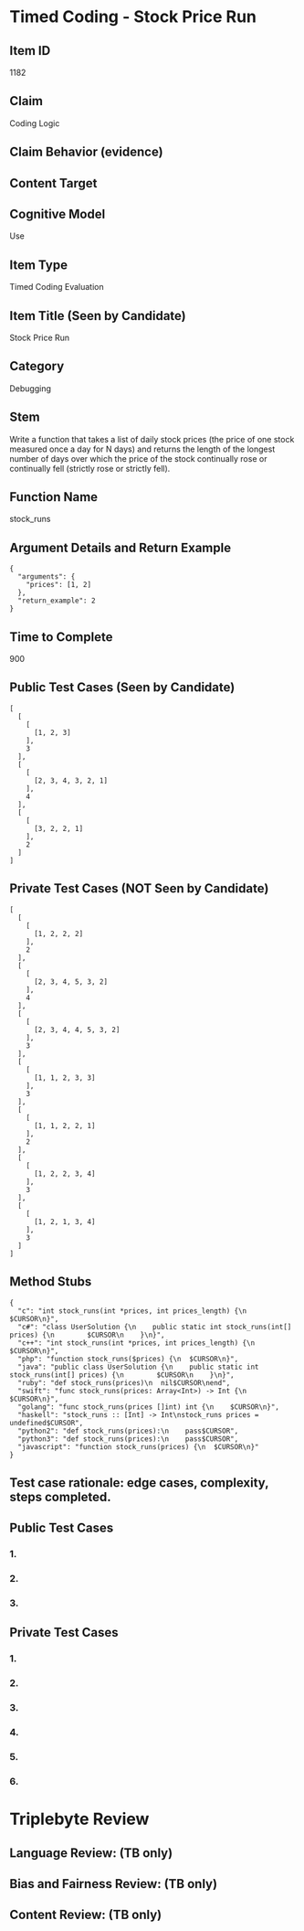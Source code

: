 # Timed Coding - Stock Price Run

## Item ID
1182

## Claim
Coding Logic

## Claim Behavior (evidence)


## Content Target


## Cognitive Model
Use

## Item Type
Timed Coding Evaluation

## Item Title (Seen by Candidate)
Stock Price Run

## Category
Debugging

## Stem
Write a function that takes a list of daily stock prices (the price of one stock measured once a day for N days) and returns the length of the longest number of days over which the price of the stock continually rose or continually fell (strictly rose or strictly fell).

## Function Name
stock_runs

## Argument Details and Return Example
```
{
  "arguments": {
    "prices": [1, 2]
  },
  "return_example": 2
}
```

## Time to Complete
900

## Public Test Cases (Seen by Candidate)
```
[
  [
    [
      [1, 2, 3]
    ],
    3
  ],
  [
    [
      [2, 3, 4, 3, 2, 1]
    ],
    4
  ],
  [
    [
      [3, 2, 2, 1]
    ],
    2
  ]
]
```

## Private Test Cases (NOT Seen by Candidate)
```
[
  [
    [
      [1, 2, 2, 2]
    ],
    2
  ],
  [
    [
      [2, 3, 4, 5, 3, 2]
    ],
    4
  ],
  [
    [
      [2, 3, 4, 4, 5, 3, 2]
    ],
    3
  ],
  [
    [
      [1, 1, 2, 3, 3]
    ],
    3
  ],
  [
    [
      [1, 1, 2, 2, 1]
    ],
    2
  ],
  [
    [
      [1, 2, 2, 3, 4]
    ],
    3
  ],
  [
    [
      [1, 2, 1, 3, 4]
    ],
    3
  ]
]
```

## Method Stubs
```
{
  "c": "int stock_runs(int *prices, int prices_length) {\n  $CURSOR\n}",
  "c#": "class UserSolution {\n    public static int stock_runs(int[] prices) {\n        $CURSOR\n    }\n}",
  "c++": "int stock_runs(int *prices, int prices_length) {\n  $CURSOR\n}",
  "php": "function stock_runs($prices) {\n  $CURSOR\n}",
  "java": "public class UserSolution {\n    public static int stock_runs(int[] prices) {\n        $CURSOR\n    }\n}",
  "ruby": "def stock_runs(prices)\n  nil$CURSOR\nend",
  "swift": "func stock_runs(prices: Array<Int>) -> Int {\n  $CURSOR\n}",
  "golang": "func stock_runs(prices []int) int {\n    $CURSOR\n}",
  "haskell": "stock_runs :: [Int] -> Int\nstock_runs prices = undefined$CURSOR",
  "python2": "def stock_runs(prices):\n    pass$CURSOR",
  "python3": "def stock_runs(prices):\n    pass$CURSOR",
  "javascript": "function stock_runs(prices) {\n  $CURSOR\n}"
}
```

## Test case rationale: edge cases, complexity, steps completed.
## Public Test Cases
### 1.


### 2.


### 3.

## Private Test Cases
### 1.


### 2.


### 3.


### 4.


### 5.


### 6.



# Triplebyte Review


## Language Review: (TB only)


## Bias and Fairness Review: (TB only)


## Content Review: (TB only)
